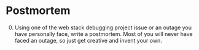 # Postmortem

0. Using one of the web stack debugging project issue or an outage you have personally face, write a postmortem. Most of you will never have faced an outage, so just get creative and invent your own.<br />

